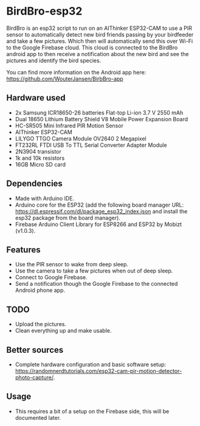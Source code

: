 
# BirdBro-esp32

BirdBro is an esp32 script to run on an AIThinker ESP32-CAM to use a PIR sensor to automatically detect new bird friends passing by your birdfeeder and take a few pictures. Which then will automatically send this over Wi-Fi to the Google Firebase cloud. This cloud is connected to the BirdBro android app to then receive a notification about the new bird and see the pictures and identify the bird species. 

You can find more information on the Android app here: https://github.com/WouterJansen/BirbBro-app

## Hardware used
 - 2x Samsung ICR18650-26 batteries Flat-top Li-ion 3.7 V 2550 mAh
 - Dual 18650 Lithium Battery Shield V8 Mobile Power Expansion Board
 - HC-SR505 Mini Infrared PIR Motion Sensor
 - AIThinker ESP32-CAM
 - LILYGO TTGO Camera Module OV2640 2 Megapixel 
 - FT232RL FTDI USB To TTL Serial Converter Adapter Module
 - 2N3904 transistor
 - 1k and 10k resistors
 - 16GB Micro SD card

## Dependencies 
 - Made with Arduino IDE.
 - Arduino core for the ESP32 (add the following board manager URL: https://dl.espressif.com/dl/package_esp32_index.json and install the esp32 package from the board manager).
 - Firebase Arduino Client Library for ESP8266 and ESP32 by Mobizt (v1.0.3).

##  Features

  - Use the PIR sensor to wake from deep sleep.
  - Use the camera to take a few pictures when out of deep sleep.
  - Connect to Google Firebase.
  - Send a notification though the Google Firebase to the connected Android phone app.

##  TODO
  - Upload the pictures.
  - Clean everything up and make usable. 

## Better sources
  - Complete hardware configuration and basic software setup: https://randomnerdtutorials.com/esp32-cam-pir-motion-detector-photo-capture/. 
  
##  Usage
  - This requires a bit of a setup on the Firebase side, this will be documented later. 

